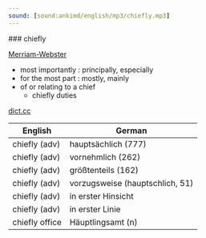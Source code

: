 ```yaml
---
sound: [sound:ankimd/english/mp3/chiefly.mp3]
---
```


\### chiefly

[Merriam-Webster](https://www.merriam-webster.com/dictionary/chiefly)

- most importantly : principally, especially
- for the most part : mostly, mainly
- of or relating to a chief
    - chiefly duties

[dict.cc](https://www.dict.cc/chiefly)

| English        | German       |
| -------------- | ------------ |
| chiefly (adv) | hauptsächlich (777) |
| chiefly (adv) | vornehmlich (262) |
| chiefly (adv) | größtenteils (162) |
| chiefly (adv) | vorzugsweise (hauptschlich, 51) |
| chiefly (adv) | in erster Hinsicht |
| chiefly (adv) | in erster Linie |
| chiefly office | Häuptlingsamt (n) |
